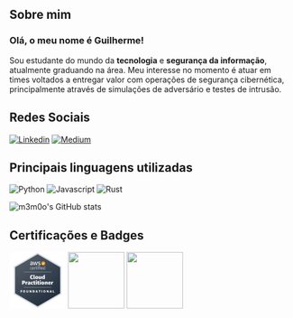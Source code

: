 ## Sobre mim

### Olá, o meu nome é Guilherme!
Sou estudante do mundo da **tecnologia** e **segurança da informação**, atualmente graduando na área. Meu interesse no momento é atuar em times voltados a entregar valor com operações de segurança cibernética, principalmente através de simulações de adversário e testes de intrusão.

## Redes Sociais
[![Linkedin](https://img.shields.io/badge/LinkedIn-0077B5?style=for-the-badge&logo=linkedin&logoColor=white)](https://www.linkedin.com/in/gviolin/)
[![Medium](https://img.shields.io/badge/Medium-12100E?style=for-the-badge&logo=medium&logoColor=white)](https://wrf90s.medium.com)

## Principais linguagens utilizadas
![Python](https://img.shields.io/badge/Python-3776AB?style=for-the-badge&logo=python&logoColor=white)
![Javascript](https://img.shields.io/badge/JavaScript-F7DF1E?style=for-the-badge&logo=javascript&logoColor=black)
![Rust](https://img.shields.io/badge/Rust-000000?style=for-the-badge&logo=rust&logoColor=white)

![m3m0o's GitHub stats](https://github-readme-stats.vercel.app/api?username=m3m0o&count_private=true&show_icons=true&theme=transparent)

## Certificações e Badges
<a href="https://www.credly.com/badges/e8763228-d834-4ea5-a29a-9ecf8b0a5c16/public_url"><img src="https://raw.githubusercontent.com/m3m0o/m3m0o/main/aws-certified-cloud-practitioner.png" width=100px height=100px><a/>
<a href="https://solyd.com.br/ead/pentest/verificar/ch1f2p4S9b/"><img src="https://cdn.ead.guru/74/media/public/pentest_zero_ao_profissional_m6VrrEb.png" width=100px height=100px></a>
<a href="https://solyd.com.br/ead/pentest/verificar/irR3l68mBk/"><img src="https://cdn.ead.guru/74/media/public/wifi_pentest.png" width=100px height=100px></a>

